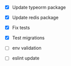- [x] Update typeorm package
- [x] Update redis package
- [x] Fix tests
- [x] Test migrations
- [ ] env validation
- [ ] eslint update

